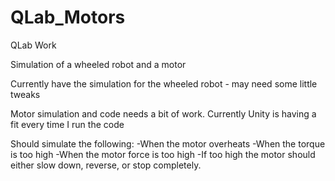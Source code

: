 # QLab_Motors
QLab Work

Simulation of a wheeled robot and a motor 

Currently have the simulation for the wheeled robot - may need some little tweaks

Motor simulation and code needs a bit of work. Currently Unity is having a fit every time I run the code

Should simulate the following:
-When the motor overheats
-When the torque is too high
-When the motor force is too high
-If too high the motor should either slow down, reverse, or stop completely.
